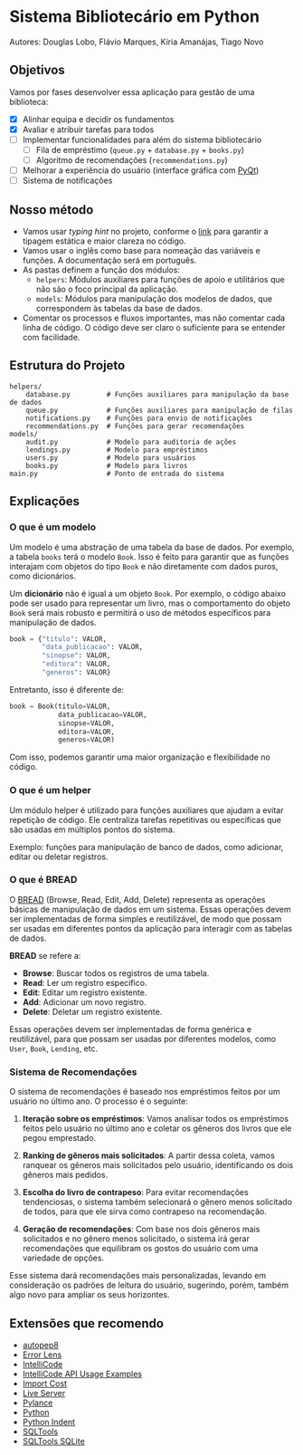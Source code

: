 # Sistema Bibliotecário em Python

Autores: Douglas Lobo, Flávio Marques, Kíria Amanájas, Tiago Novo

## Objetivos

Vamos por fases desenvolver essa aplicação para gestão de uma biblioteca:

- [x] Alinhar equipa e decidir os fundamentos
- [x] Avaliar e atribuir tarefas para todos
- [ ] Implementar funcionalidades para além do sistema bibliotecário
  - [ ] Fila de empréstimo (`queue.py` + `database.py` + `books.py`)
  - [ ] Algoritmo de recomendações (`recommendations.py`)
- [ ] Melhorar a experiência do usuário (interface gráfica com [PyQt](https://doc.qt.io/qtforpython-6/))
- [ ] Sistema de notificações

## Nosso método

- Vamos usar *typing hint* no projeto, conforme o [link](https://mypy.readthedocs.io/en/stable/cheat_sheet_py3.html) para garantir a tipagem estática e maior clareza no código.
- Vamos usar o inglês como base para nomeação das variáveis e funções. A documentação será em português.
- As pastas definem a função dos módulos:
  - `helpers`: Módulos auxiliares para funções de apoio e utilitários que não são o foco principal da aplicação.
  - `models`: Módulos para manipulação dos modelos de dados, que correspondem às tabelas da base de dados.
- Comentar os processos e fluxos importantes, mas não comentar cada linha de código. O código deve ser claro o suficiente para se entender com facilidade.
  
## Estrutura do Projeto

```file
helpers/
    database.py         # Funções auxiliares para manipulação da base de dados
    queue.py            # Funções auxiliares para manipulação de filas
    notifications.py    # Funções para envio de notificações
    recommendations.py  # Funções para gerar recomendações
models/
    audit.py            # Modelo para auditoria de ações
    lendings.py         # Modelo para empréstimos
    users.py            # Modelo para usuários
    books.py            # Modelo para livros
main.py                 # Ponto de entrada do sistema
```

## Explicações

### O que é um modelo

Um modelo é uma abstração de uma tabela da base de dados. Por exemplo, a tabela `books` terá o modelo `Book`. Isso é feito para garantir que as funções interajam com objetos do tipo `Book` e não diretamente com dados puros, como dicionários.

Um **dicionário** não é igual a um objeto `Book`. Por exemplo, o código abaixo pode ser usado para representar um livro, mas o comportamento do objeto `Book` será mais robusto e permitirá o uso de métodos específicos para manipulação de dados.

```python
book = {"titulo": VALOR,
        "data_publicacao": VALOR,
        "sinopse": VALOR,
        "editora": VALOR,
        "generos": VALOR}
```

Entretanto, isso é diferente de:

```python
book = Book(titulo=VALOR, 
            data_publicacao=VALOR, 
            sinopse=VALOR,
            editora=VALOR,
            generos=VALOR)
```

Com isso, podemos garantir uma maior organização e flexibilidade no código.

### O que é um helper

Um módulo helper é utilizado para funções auxiliares que ajudam a evitar repetição de código. Ele centraliza tarefas repetitivas ou específicas que são usadas em múltiplos pontos do sistema.

Exemplo: funções para manipulação de banco de dados, como adicionar, editar ou deletar registros.

### O que é BREAD

O [BREAD](https://github.com/thangchung/clean-architecture-dotnet/wiki/BREAD-vs-CRUD) (Browse, Read, Edit, Add, Delete) representa as operações básicas de manipulação de dados em um sistema. Essas operações devem ser implementadas de forma simples e reutilizável, de modo que possam ser usadas em diferentes pontos da aplicação para interagir com as tabelas de dados.

**BREAD** se refere a:

- **Browse**: Buscar todos os registros de uma tabela.
- **Read**: Ler um registro específico.
- **Edit**: Editar um registro existente.
- **Add**: Adicionar um novo registro.
- **Delete**: Deletar um registro existente.

Essas operações devem ser implementadas de forma genérica e reutilizável, para que possam ser usadas por diferentes modelos, como `User`, `Book`, `Lending`, etc.

### Sistema de Recomendações

O sistema de recomendações é baseado nos empréstimos feitos por um usuário no último ano. O processo é o seguinte:

1. **Iteração sobre os empréstimos**: Vamos analisar todos os empréstimos feitos pelo usuário no último ano e coletar os gêneros dos livros que ele pegou emprestado.

2. **Ranking de gêneros mais solicitados**: A partir dessa coleta, vamos ranquear os gêneros mais solicitados pelo usuário, identificando os dois gêneros mais pedidos.

3. **Escolha do livro de contrapeso**: Para evitar recomendações tendenciosas, o sistema também selecionará o gênero menos solicitado de todos, para que ele sirva como contrapeso na recomendação.

4. **Geração de recomendações**: Com base nos dois gêneros mais solicitados e no gênero menos solicitado, o sistema irá gerar recomendações que equilibram os gostos do usuário com uma variedade de opções.

Esse sistema dará recomendações mais personalizadas, levando em consideração os padrões de leitura do usuário, sugerindo, porém, também algo novo para ampliar os seus horizontes.

## Extensões que recomendo

- [autopep8](https://marketplace.visualstudio.com/items?itemName=ms-python.autopep8)
- [Error Lens](https://marketplace.visualstudio.com/items?itemName=usernamehw.errorlens)
- [IntelliCode](https://marketplace.visualstudio.com/items?itemName=VisualStudioExptTeam.vscodeintellicode)
- [IntelliCode API Usage Examples](https://marketplace.visualstudio.com/items?itemName=VisualStudioExptTeam.intellicode-api-usage-examples)
- [Import Cost](https://marketplace.visualstudio.com/items?itemName=wix.vscode-import-cost)
- [Live Server](https://marketplace.visualstudio.com/items?itemName=ritwickdey.LiveServer)
- [Pylance](https://marketplace.visualstudio.com/items?itemName=ms-python.vscode-pylance)
- [Python](https://marketplace.visualstudio.com/items?itemName=ms-python.vscode-pylance)
- [Python Indent](https://marketplace.visualstudio.com/items?itemName=KevinRose.vsc-python-indent)
- [SQLTools](https://marketplace.visualstudio.com/items?itemName=mtxr.sqltools)
- [SQLTools SQLite](https://marketplace.visualstudio.com/items?itemName=mtxr.sqltools-driver-sqlite)
